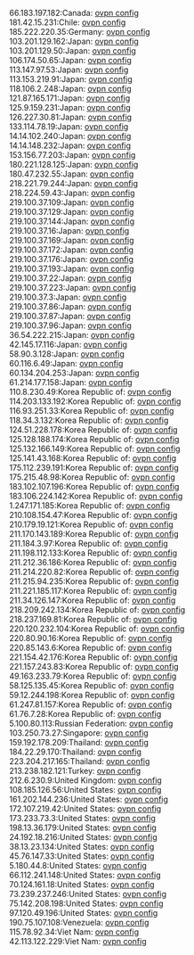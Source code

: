 66.183.197.182:Canada: [ovpn config](vpn/66_183_197_182.ovpn)  
181.42.15.231:Chile: [ovpn config](vpn/181_42_15_231.ovpn)  
185.222.220.35:Germany: [ovpn config](vpn/185_222_220_35.ovpn)  
103.201.129.162:Japan: [ovpn config](vpn/103_201_129_162.ovpn)  
103.201.129.50:Japan: [ovpn config](vpn/103_201_129_50.ovpn)  
106.174.50.65:Japan: [ovpn config](vpn/106_174_50_65.ovpn)  
113.147.97.53:Japan: [ovpn config](vpn/113_147_97_53.ovpn)  
113.153.219.91:Japan: [ovpn config](vpn/113_153_219_91.ovpn)  
118.106.2.248:Japan: [ovpn config](vpn/118_106_2_248.ovpn)  
121.87.165.171:Japan: [ovpn config](vpn/121_87_165_171.ovpn)  
125.9.159.231:Japan: [ovpn config](vpn/125_9_159_231.ovpn)  
126.227.30.81:Japan: [ovpn config](vpn/126_227_30_81.ovpn)  
133.114.78.19:Japan: [ovpn config](vpn/133_114_78_19.ovpn)  
14.14.102.240:Japan: [ovpn config](vpn/14_14_102_240.ovpn)  
14.14.148.232:Japan: [ovpn config](vpn/14_14_148_232.ovpn)  
153.156.77.203:Japan: [ovpn config](vpn/153_156_77_203.ovpn)  
180.221.128.125:Japan: [ovpn config](vpn/180_221_128_125.ovpn)  
180.47.232.55:Japan: [ovpn config](vpn/180_47_232_55.ovpn)  
218.221.79.244:Japan: [ovpn config](vpn/218_221_79_244.ovpn)  
218.224.59.43:Japan: [ovpn config](vpn/218_224_59_43.ovpn)  
219.100.37.109:Japan: [ovpn config](vpn/219_100_37_109.ovpn)  
219.100.37.129:Japan: [ovpn config](vpn/219_100_37_129.ovpn)  
219.100.37.144:Japan: [ovpn config](vpn/219_100_37_144.ovpn)  
219.100.37.16:Japan: [ovpn config](vpn/219_100_37_16.ovpn)  
219.100.37.169:Japan: [ovpn config](vpn/219_100_37_169.ovpn)  
219.100.37.172:Japan: [ovpn config](vpn/219_100_37_172.ovpn)  
219.100.37.176:Japan: [ovpn config](vpn/219_100_37_176.ovpn)  
219.100.37.193:Japan: [ovpn config](vpn/219_100_37_193.ovpn)  
219.100.37.22:Japan: [ovpn config](vpn/219_100_37_22.ovpn)  
219.100.37.223:Japan: [ovpn config](vpn/219_100_37_223.ovpn)  
219.100.37.3:Japan: [ovpn config](vpn/219_100_37_3.ovpn)  
219.100.37.86:Japan: [ovpn config](vpn/219_100_37_86.ovpn)  
219.100.37.87:Japan: [ovpn config](vpn/219_100_37_87.ovpn)  
219.100.37.96:Japan: [ovpn config](vpn/219_100_37_96.ovpn)  
36.54.222.215:Japan: [ovpn config](vpn/36_54_222_215.ovpn)  
42.145.17.116:Japan: [ovpn config](vpn/42_145_17_116.ovpn)  
58.90.3.128:Japan: [ovpn config](vpn/58_90_3_128.ovpn)  
60.116.6.49:Japan: [ovpn config](vpn/60_116_6_49.ovpn)  
60.134.204.253:Japan: [ovpn config](vpn/60_134_204_253.ovpn)  
61.214.177.158:Japan: [ovpn config](vpn/61_214_177_158.ovpn)  
110.8.230.49:Korea Republic of: [ovpn config](vpn/110_8_230_49.ovpn)  
114.203.133.192:Korea Republic of: [ovpn config](vpn/114_203_133_192.ovpn)  
116.93.251.33:Korea Republic of: [ovpn config](vpn/116_93_251_33.ovpn)  
118.34.3.132:Korea Republic of: [ovpn config](vpn/118_34_3_132.ovpn)  
124.51.228.178:Korea Republic of: [ovpn config](vpn/124_51_228_178.ovpn)  
125.128.188.174:Korea Republic of: [ovpn config](vpn/125_128_188_174.ovpn)  
125.132.166.149:Korea Republic of: [ovpn config](vpn/125_132_166_149.ovpn)  
125.141.43.168:Korea Republic of: [ovpn config](vpn/125_141_43_168.ovpn)  
175.112.239.191:Korea Republic of: [ovpn config](vpn/175_112_239_191.ovpn)  
175.215.48.98:Korea Republic of: [ovpn config](vpn/175_215_48_98.ovpn)  
183.102.107.196:Korea Republic of: [ovpn config](vpn/183_102_107_196.ovpn)  
183.106.224.142:Korea Republic of: [ovpn config](vpn/183_106_224_142.ovpn)  
1.247.171.185:Korea Republic of: [ovpn config](vpn/1_247_171_185.ovpn)  
210.108.154.47:Korea Republic of: [ovpn config](vpn/210_108_154_47.ovpn)  
210.179.19.121:Korea Republic of: [ovpn config](vpn/210_179_19_121.ovpn)  
211.170.143.189:Korea Republic of: [ovpn config](vpn/211_170_143_189.ovpn)  
211.184.3.97:Korea Republic of: [ovpn config](vpn/211_184_3_97.ovpn)  
211.198.112.133:Korea Republic of: [ovpn config](vpn/211_198_112_133.ovpn)  
211.212.36.186:Korea Republic of: [ovpn config](vpn/211_212_36_186.ovpn)  
211.214.220.82:Korea Republic of: [ovpn config](vpn/211_214_220_82.ovpn)  
211.215.94.235:Korea Republic of: [ovpn config](vpn/211_215_94_235.ovpn)  
211.221.185.117:Korea Republic of: [ovpn config](vpn/211_221_185_117.ovpn)  
211.34.126.147:Korea Republic of: [ovpn config](vpn/211_34_126_147.ovpn)  
218.209.242.134:Korea Republic of: [ovpn config](vpn/218_209_242_134.ovpn)  
218.237.169.81:Korea Republic of: [ovpn config](vpn/218_237_169_81.ovpn)  
220.120.232.104:Korea Republic of: [ovpn config](vpn/220_120_232_104.ovpn)  
220.80.90.16:Korea Republic of: [ovpn config](vpn/220_80_90_16.ovpn)  
220.85.143.6:Korea Republic of: [ovpn config](vpn/220_85_143_6.ovpn)  
221.154.42.176:Korea Republic of: [ovpn config](vpn/221_154_42_176.ovpn)  
221.157.243.83:Korea Republic of: [ovpn config](vpn/221_157_243_83.ovpn)  
49.163.233.79:Korea Republic of: [ovpn config](vpn/49_163_233_79.ovpn)  
58.125.135.45:Korea Republic of: [ovpn config](vpn/58_125_135_45.ovpn)  
59.12.244.198:Korea Republic of: [ovpn config](vpn/59_12_244_198.ovpn)  
61.247.81.157:Korea Republic of: [ovpn config](vpn/61_247_81_157.ovpn)  
61.76.7.28:Korea Republic of: [ovpn config](vpn/61_76_7_28.ovpn)  
5.100.80.113:Russian Federation: [ovpn config](vpn/5_100_80_113.ovpn)  
103.250.73.27:Singapore: [ovpn config](vpn/103_250_73_27.ovpn)  
159.192.178.209:Thailand: [ovpn config](vpn/159_192_178_209.ovpn)  
184.22.29.170:Thailand: [ovpn config](vpn/184_22_29_170.ovpn)  
223.204.217.165:Thailand: [ovpn config](vpn/223_204_217_165.ovpn)  
213.238.182.121:Turkey: [ovpn config](vpn/213_238_182_121.ovpn)  
212.6.230.9:United Kingdom: [ovpn config](vpn/212_6_230_9.ovpn)  
108.185.126.56:United States: [ovpn config](vpn/108_185_126_56.ovpn)  
161.202.144.236:United States: [ovpn config](vpn/161_202_144_236.ovpn)  
172.107.219.42:United States: [ovpn config](vpn/172_107_219_42.ovpn)  
173.233.73.3:United States: [ovpn config](vpn/173_233_73_3.ovpn)  
198.13.36.179:United States: [ovpn config](vpn/198_13_36_179.ovpn)  
24.192.18.216:United States: [ovpn config](vpn/24_192_18_216.ovpn)  
38.13.23.134:United States: [ovpn config](vpn/38_13_23_134.ovpn)  
45.76.147.33:United States: [ovpn config](vpn/45_76_147_33.ovpn)  
5.180.44.8:United States: [ovpn config](vpn/5_180_44_8.ovpn)  
66.112.241.148:United States: [ovpn config](vpn/66_112_241_148.ovpn)  
70.124.161.18:United States: [ovpn config](vpn/70_124_161_18.ovpn)  
73.239.237.246:United States: [ovpn config](vpn/73_239_237_246.ovpn)  
75.142.208.198:United States: [ovpn config](vpn/75_142_208_198.ovpn)  
97.120.49.196:United States: [ovpn config](vpn/97_120_49_196.ovpn)  
190.75.107.108:Venezuela: [ovpn config](vpn/190_75_107_108.ovpn)  
115.78.92.34:Viet Nam: [ovpn config](vpn/115_78_92_34.ovpn)  
42.113.122.229:Viet Nam: [ovpn config](vpn/42_113_122_229.ovpn)  
